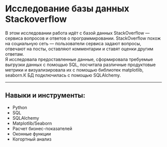 # Исследование базы данных Stackoverflow

В этом исследовании работа идёт с базой данных StackOverflow — сервиса вопросов и ответов о программировании. StackOverflow похож на социальную сеть — пользователи сервиса задают вопросы, отвечают на посты, оставляют комментарии и ставят оценки другим ответам.     
Я исследовала предоставленные данные, сформировала требуемые выгрузки данных с помощью SQL, посчитала различные продуктовые метрики и визуализировала их с помощью библиотек matplotlib, seaborn.К БД подключилась с помощью SQLAlchemy. 

___

## Навыки и инструменты:
- Python
- SQL
- SQLAlchemy
- Matplotlib/Seaborn
- Расчет бизнес-показателей
- Оконные функции
- Когортный анализ

